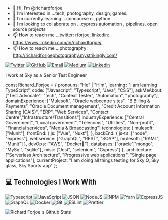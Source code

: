 - 👋 Hi, I’m @richardforjoe
- 👀 I’m interested in ...tech, photography, design, games
- 🌱 I’m currently learning ...concourse ci, python
- 💞️ I’m looking to collaborate on ...cypress automation , pipelines, open source projects
- 📫 How to reach me ...twitter: rforjoe, linkedin: https://www.linkedin.com/in/richardforjoe/
- 📫 How to reach me ...photography: http://richardforjoephotography.mystrikingly.com/

[![Twitter](https://img.shields.io/badge/Twitter-1DA1F2?style=for-the-badge&logo=twitter&logoColor=white)](https://twitter.com/rforjoe)
[![GitHub](https://img.shields.io/badge/GitHub-100000?style=for-the-badge&logo=github&logoColor=white)](https://github.com/richardforjoesky)
[![Email](https://img.shields.io/badge/Email-D14836?style=for-the-badge&logo=gmail&logoColor=white)](mailto:rforjoe@live.co.uk)
[![Medium](https://img.shields.io/badge/Medium-12100E?style=for-the-badge&logo=medium&logoColor=white)](https://medium.com/@rforjoe)
[![Linkedin](https://img.shields.io/badge/linkedin-30077B5?&style=for-the-badge&logo=linkedin&logoColor=white)](https://www.linkedin.com/in/richardforjoe/)

I work at Sky as a Senior Test Engineer

const Richard_Forjoe = { 
pronouns: "He" | "Him", 
learning: "I am learning TypeScript", 
code: ["Javascript", "Typescript", "Java", "CSS"], 
askMeAbout: ["Test Advocate", "tech", "Context Tester", "Automation", "photography"], 
domainExperience: ["Mulesoft", "Oracle webcentre sites", "B Billing & Payments", "Oracle Document management", "Credit Account Information Sharing (CAIS)", "ERP", "Web Services", "Contact Centre","Infrastructure/Transitions"] 
industryExperience: ["Central Government", "Local government", "Telecoms", "Utilities", "Non-profit", "Financial services", "Media & Broadcasting"] 
technologies: { mulesoft: ["Munit"], frontEnd: { js: ["Vue", "Nuxt"], }, backEnd: { js-ts: ["node", "express"], webservice: ["GraphQL", "REST", "SOAP"], mulesoft: ["RAML", "Munit"] }, devOps: ["AWS", "Docker🐳"], databases: ["oracle","mongo", "MySql", "sqlite"], misc: ["Jest", "selenium", "Cypress"] }, architecture: ["Serverless Architecture", "Progressive web applications", "Single page applications"], 
currentProject: "I am doing all things testing for Sky Q, Sky glass, Sky Sports app" };

<!---
richardforjoesky/richardforjoesky is a ✨ special ✨ repository because its `README.md` (this file) appears on your GitHub profile.
You can click the Preview link to take a look at your changes.
--->



## 💻 Technologies I Work With

![Typescript](https://img.shields.io/badge/TypeScript-007ACC?style=for-the-badge&logo=typescript&logoColor=white)
![JavaScript](https://img.shields.io/badge/JavaScript-323330?style=for-the-badge&logo=javascript&logoColor=F7DF1E)
![JSON](https://img.shields.io/badge/json-5E5C5C?style=for-the-badge&logo=json&logoColor=white)
![NodeJS](https://img.shields.io/badge/Node.js-339933?style=for-the-badge&logo=nodedotjs&logoColor=white)
![NPM](https://img.shields.io/badge/npm-CB3837?style=for-the-badge&logo=npm&logoColor=white)
![Yarn](https://img.shields.io/badge/Yarn-2C8EBB?style=for-the-badge&logo=yarn&logoColor=white)
![ExpressJS](https://img.shields.io/badge/Express.js-000000?style=for-the-badge&logo=express&logoColor=white)
![GraphQL](https://img.shields.io/badge/GraphQl-E10098?style=for-the-badge&logo=graphql&logoColor=white)
![Docker](https://img.shields.io/badge/Docker-2CA5E0?style=for-the-badge&logo=docker&logoColor=white)
![Git](https://img.shields.io/badge/Git-F05032?style=for-the-badge&logo=git&logoColor=white)
![ESLint](https://img.shields.io/badge/eslint-3A33D1?style=for-the-badge&logo=eslint&logoColor=white)
![Prettier](https://img.shields.io/badge/prettier-1A2C34?style=for-the-badge&logo=prettier&logoColor=F7BA3E)

![Richard Forjoe's Github Stats](https://metrics.lecoq.io/richardforjoesky)
